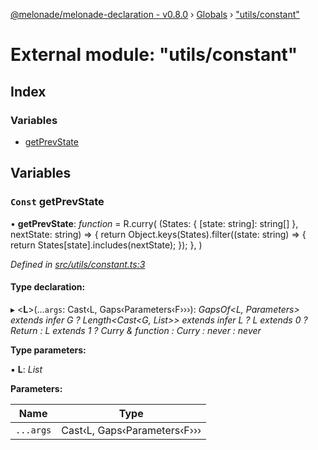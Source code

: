 [@melonade/melonade-declaration - v0.8.0](../README.md) › [Globals](../globals.md) › ["utils/constant"](_utils_constant_.md)

# External module: "utils/constant"

## Index

### Variables

* [getPrevState](_utils_constant_.md#const-getprevstate)

## Variables

### `Const` getPrevState

• **getPrevState**: *function* =  R.curry(
  (States: { [state: string]: string[] }, nextState: string) => {
    return Object.keys(States).filter((state: string) => {
      return States[state].includes(nextState);
    });
  },
)

*Defined in [src/utils/constant.ts:3](https://github.com/devit-tel/melonade-declaration/blob/26b2f11/src/utils/constant.ts#L3)*

#### Type declaration:

▸ <**L**>(...`args`: Cast‹L, Gaps‹Parameters‹F›››): *GapsOf<L, Parameters<F>> extends infer G ? Length<Cast<G, List>> extends infer L ? L extends 0 ? Return<F> : L extends 1 ? Curry<function> & function : Curry<function> : never : never*

**Type parameters:**

▪ **L**: *List*

**Parameters:**

Name | Type |
------ | ------ |
`...args` | Cast‹L, Gaps‹Parameters‹F››› |
